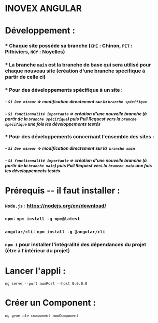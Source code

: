 # INOVEX ANGULAR

# Développement :
### * Chaque site posséde sa branche (`CHI` : Chinon, `PIT` : Pithiviers, `NOY` : Noyelles)
### * La branche `main` est la branche de base qui sera utilisé pour chaque nouveau site (création d'une branche spécifique à partir de celle ci)
### * Pour des développements spécifique à un site :
##### - `Si Dev mineur` => modification directement sur la `branche spécifique`
##### - `Si fonctionnalité importante` => création d'une nouvelle branche (à partir de la `branche spécifique`) puis Pull Request vers la `branche spécifique` une fois les développements testés
### * Pour des développements concernant l'ensemble des sites :
##### - `Si Dev mineur` => modification directement sur la` branche main`
##### - `Si fonctionnalité importante` => création d'une nouvelle branche (à partir de la `branche main`) puis Pull Request vers la `branche main` une fois les développements testés

# Prérequis --  il faut installer :
### `Node.js` : https://nodejs.org/en/download/
### `npm` : `npm install -g npm@latest`
### `angular/cli` : `npm install -g @angular/cli`
### `npm i` pour installer l'intégralité des dépendances du projet (être à l'intérieur du projet)


# Lancer l'appli :
`ng serve --port numPort --host 0.0.0.0`

# Créer un Component :
`ng generate component nomComponent`
